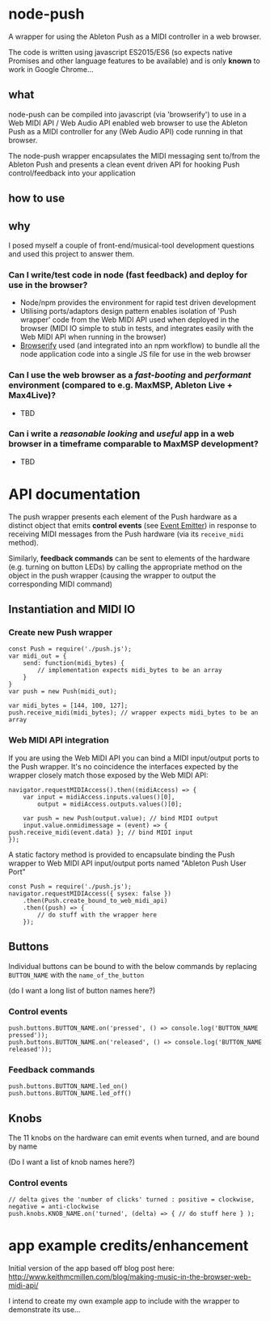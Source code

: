 # node-push
A wrapper for using the Ableton Push as a MIDI controller in a web browser.

The code is written using javascript ES2015/ES6 (so expects native Promises and other language features to be available) and is only **known** to work in Google Chrome...

## what

node-push can be compiled into javascript (via 'browserify') to use in a Web MIDI API / Web Audio API enabled web browser to use the Ableton Push as a MIDI controller for any (Web Audio API) code running in that browser.

The node-push wrapper encapsulates the MIDI messaging sent to/from the Ableton Push and presents a clean event driven API for hooking Push control/feedback into your application

## how to use

## why

I posed myself a couple of front-end/musical-tool development questions and used this project to answer them.

### Can I write/test code in node (fast feedback) and deploy for use in the browser?
- Node/npm provides the environment for rapid test driven development
- Utilising ports/adaptors design pattern enables isolation of 'Push wrapper' code from the Web MIDI API used when deployed in the browser (MIDI IO simple to stub in tests, and integrates easily with the Web MIDI API when running in the browser)
- [Browserify](http://browserify.org/) used (and integrated into an npm workflow) to bundle all the node application code into a single JS file for use in the web browser

### Can I use the web browser as a *fast-booting* and *performant* environment (compared to e.g. MaxMSP, Ableton Live + Max4Live)?
- TBD

### Can i write a *reasonable looking* and *useful* app in a web browser in a timeframe comparable to MaxMSP development?
- TBD

# API documentation

The push wrapper presents each element of the Push hardware as a distinct object that emits **control events** (see [Event Emitter](https://nodejs.org/api/events.html)) in response to receiving MIDI messages from the Push hardware (via its `receive_midi` method). 

Similarly, **feedback commands** can be sent to elements of the hardware (e.g. turning on button LEDs) by calling the appropriate method on the object in the push wrapper (causing the wrapper to output the corresponding MIDI command)

## Instantiation and MIDI IO

### Create new Push wrapper

```
const Push = require('./push.js');
var midi_out = {
    send: function(midi_bytes) {
        // implementation expects midi_bytes to be an array
    }
}
var push = new Push(midi_out);

var midi_bytes = [144, 100, 127];
push.receive_midi(midi_bytes); // wrapper expects midi_bytes to be an array
```

### Web MIDI API integration
If you are using the Web MIDI API you can bind a MIDI input/output ports to the Push wrapper. It's no coincidence the interfaces expected by the wrapper closely match those exposed by the Web MIDI API:
```
navigator.requestMIDIAccess().then((midiAccess) => {
    var input = midiAccess.inputs.values()[0],
        output = midiAccess.outputs.values()[0];

    var push = new Push(output.value); // bind MIDI output
    input.value.onmidimessage = (event) => { push.receive_midi(event.data) }; // bind MIDI input
});
```

A static factory method is provided to encapsulate binding the Push wrapper to Web MIDI API input/output ports named "Ableton Push User Port"
```
const Push = require('./push.js');
navigator.requestMIDIAccess({ sysex: false })
    .then(Push.create_bound_to_web_midi_api)
    .then((push) => {
        // do stuff with the wrapper here    
    });
```

## Buttons

Individual buttons can be bound to with the below commands by replacing `BUTTON_NAME` with the `name_of_the_button`

(do I want a long list of button names here?)

### Control events
```
push.buttons.BUTTON_NAME.on('pressed', () => console.log('BUTTON_NAME pressed'));
push.buttons.BUTTON_NAME.on('released', () => console.log('BUTTON_NAME released'));
```

### Feedback commands
```
push.buttons.BUTTON_NAME.led_on()
push.buttons.BUTTON_NAME.led_off()
```

## Knobs

The 11 knobs on the hardware can emit events when turned, and are bound by name

(Do I want a list of knob names here?)

### Control events
```
// delta gives the 'number of clicks' turned : positive = clockwise, negative = anti-clockwise
push.knobs.KNOB_NAME.on('turned', (delta) => { // do stuff here } );
```

# app example credits/enhancement

Initial version of the app based off blog post here: http://www.keithmcmillen.com/blog/making-music-in-the-browser-web-midi-api/

I intend to create my own example app to include with the wrapper to demonstrate its use...